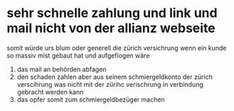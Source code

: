 # sehr schnelle zahlung und link und mail nicht von der allianz webseite


somit würde urs blum oder generell die zürich versichrung wenn ein kunde so massiv mist gebaut hat und aufgeflogen wäre 

1. das mail an behörden abfagen
2. den schaden zahlen aber aus seinem schmiergeldkonto der zürich verscihrung was nicht mit der zürihc verischrung in verbindung gebracht werden kann
3. das opfer somit zum schmiergeldbezüger machen



